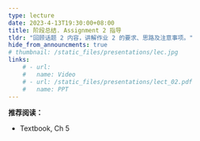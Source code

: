 ```yaml
---
type: lecture
date: 2023-4-13T19:30:00+08:00
title: 阶段总结. Assignment 2 指导
tldr: "回顾话题 2 内容，讲解作业 2 的要求、思路及注意事项。"
hide_from_announcments: true
# thumbnail: /static_files/presentations/lec.jpg
links:
    # - url:
    #   name: Video
    # - url: /static_files/presentations/lect_02.pdf
    #   name: PPT
---
```


**推荐阅读：**

- Textbook, Ch 5

